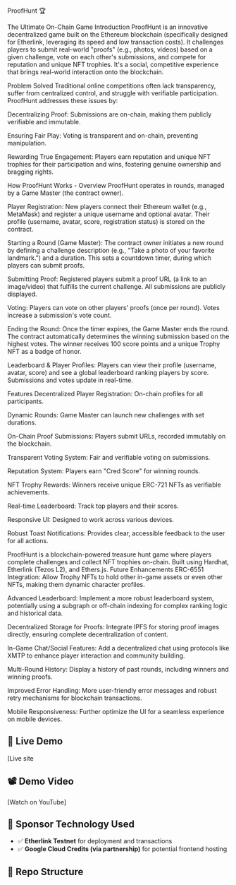 ProofHunt 🏆 

The Ultimate On-Chain Game
Introduction
ProofHunt is an innovative decentralized game built on the Ethereum blockchain (specifically designed for Etherlink, leveraging its speed and low transaction costs). It challenges players to submit real-world "proofs" (e.g., photos, videos) based on a given challenge, vote on each other's submissions, and compete for reputation and unique NFT trophies. It's a social, competitive experience that brings real-world interaction onto the blockchain.

Problem Solved
Traditional online competitions often lack transparency, suffer from centralized control, and struggle with verifiable participation. ProofHunt addresses these issues by:

Decentralizing Proof: Submissions are on-chain, making them publicly verifiable and immutable.

Ensuring Fair Play: Voting is transparent and on-chain, preventing manipulation.

Rewarding True Engagement: Players earn reputation and unique NFT trophies for their participation and wins, fostering genuine ownership and bragging rights.

How ProofHunt Works - Overview
ProofHunt operates in rounds, managed by a Game Master (the contract owner).

Player Registration: New players connect their Ethereum wallet (e.g., MetaMask) and register a unique username and optional avatar. Their profile (username, avatar, score, registration status) is stored on the contract.

Starting a Round (Game Master): The contract owner initiates a new round by defining a challenge description (e.g., "Take a photo of your favorite landmark.") and a duration. This sets a countdown timer, during which players can submit proofs.

Submitting Proof: Registered players submit a proof URL (a link to an image/video) that fulfills the current challenge. All submissions are publicly displayed.

Voting: Players can vote on other players' proofs (once per round). Votes increase a submission's vote count.

Ending the Round: Once the timer expires, the Game Master ends the round. The contract automatically determines the winning submission based on the highest votes. The winner receives 100 score points and a unique Trophy NFT as a badge of honor.

Leaderboard & Player Profiles: Players can view their profile (username, avatar, score) and see a global leaderboard ranking players by score. Submissions and votes update in real-time.

Features
Decentralized Player Registration: On-chain profiles for all participants.

Dynamic Rounds: Game Master can launch new challenges with set durations.

On-Chain Proof Submissions: Players submit URLs, recorded immutably on the blockchain.

Transparent Voting System: Fair and verifiable voting on submissions.

Reputation System: Players earn "Cred Score" for winning rounds.

NFT Trophy Rewards: Winners receive unique ERC-721 NFTs as verifiable achievements.

Real-time Leaderboard: Track top players and their scores.

Responsive UI: Designed to work across various devices.

Robust Toast Notifications: Provides clear, accessible feedback to the user for all actions.

ProofHunt is a blockchain-powered treasure hunt game where players complete challenges and collect NFT trophies on-chain. Built using Hardhat, Etherlink (Tezos L2), and Ethers.js.
Future Enhancements
ERC-6551 Integration: Allow Trophy NFTs to hold other in-game assets or even other NFTs, making them dynamic character profiles.

Advanced Leaderboard: Implement a more robust leaderboard system, potentially using a subgraph or off-chain indexing for complex ranking logic and historical data.

Decentralized Storage for Proofs: Integrate IPFS for storing proof images directly, ensuring complete decentralization of content.

In-Game Chat/Social Features: Add a decentralized chat using protocols like XMTP to enhance player interaction and community building.

Multi-Round History: Display a history of past rounds, including winners and winning proofs.

Improved Error Handling: More user-friendly error messages and robust retry mechanisms for blockchain transactions.

Mobile Responsiveness: Further optimize the UI for a seamless experience on mobile devices.
## 🚀 Live Demo
[Live site

## 📽️ Demo Video
[Watch on YouTube]



## 🔗 Sponsor Technology Used
- ✅ **Etherlink Testnet** for deployment and transactions
- ✅ **Google Cloud Credits (via partnership)** for potential frontend hosting

## 📂 Repo Structure

